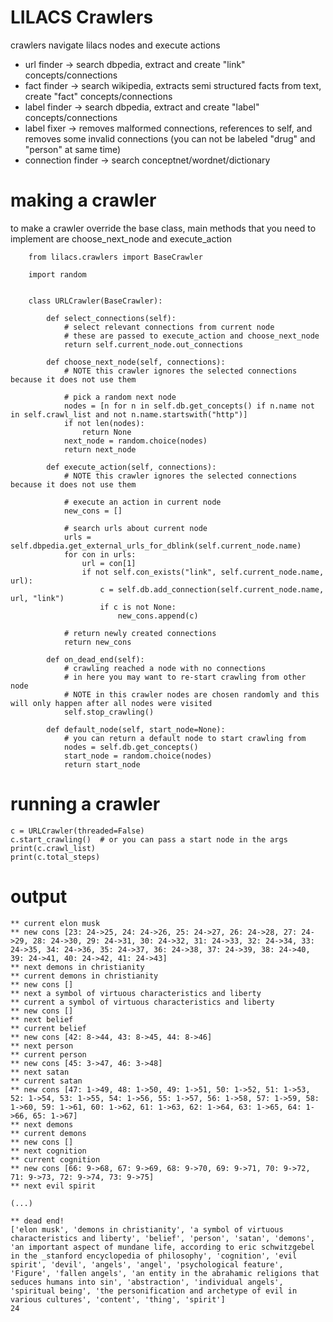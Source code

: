 # LILACS Crawlers

crawlers navigate lilacs nodes and execute actions

- url finder -> search dbpedia, extract and create "link" concepts/connections
- fact finder -> search wikipedia, extracts semi structured facts from text, create "fact" concepts/connections
- label finder -> search dbpedia, extract and create "label" concepts/connections
- label fixer -> removes malformed connections, references to self, and removes some invalid connections (you can not be labeled "drug" and "person" at same time)
- connection finder -> search conceptnet/wordnet/dictionary
# making a crawler


to make a crawler override the base class, main methods that you need to implement are choose_next_node and execute_action


        from lilacs.crawlers import BaseCrawler
        
        import random


        class URLCrawler(BaseCrawler):
        
            def select_connections(self):
                # select relevant connections from current node
                # these are passed to execute_action and choose_next_node
                return self.current_node.out_connections
        
            def choose_next_node(self, connections):
                # NOTE this crawler ignores the selected connections because it does not use them
                
                # pick a random next node
                nodes = [n for n in self.db.get_concepts() if n.name not in self.crawl_list and not n.name.startswith("http")]
                if not len(nodes):
                    return None
                next_node = random.choice(nodes)
                return next_node
        
            def execute_action(self, connections):
                # NOTE this crawler ignores the selected connections because it does not use them
                
                # execute an action in current node
                new_cons = []
                
                # search urls about current node
                urls = self.dbpedia.get_external_urls_for_dblink(self.current_node.name)
                for con in urls:
                    url = con[1]
                    if not self.con_exists("link", self.current_node.name, url):
                        c = self.db.add_connection(self.current_node.name, url, "link")
                        if c is not None:
                            new_cons.append(c)
                            
                # return newly created connections
                return new_cons
                
            def on_dead_end(self):
                # crawling reached a node with no connections
                # in here you may want to re-start crawling from other node
                # NOTE in this crawler nodes are chosen randomly and this will only happen after all nodes were visited
                self.stop_crawling()
                
            def default_node(self, start_node=None):
                # you can return a default node to start crawling from
                nodes = self.db.get_concepts()
                start_node = random.choice(nodes)
                return start_node
                
# running a crawler

    c = URLCrawler(threaded=False)
    c.start_crawling()  # or you can pass a start node in the args
    print(c.crawl_list)
    print(c.total_steps)
    

# output
    
    ** current elon musk
    ** new cons [23: 24->25, 24: 24->26, 25: 24->27, 26: 24->28, 27: 24->29, 28: 24->30, 29: 24->31, 30: 24->32, 31: 24->33, 32: 24->34, 33: 24->35, 34: 24->36, 35: 24->37, 36: 24->38, 37: 24->39, 38: 24->40, 39: 24->41, 40: 24->42, 41: 24->43]
    ** next demons in christianity
    ** current demons in christianity
    ** new cons []
    ** next a symbol of virtuous characteristics and liberty
    ** current a symbol of virtuous characteristics and liberty
    ** new cons []
    ** next belief
    ** current belief
    ** new cons [42: 8->44, 43: 8->45, 44: 8->46]
    ** next person
    ** current person
    ** new cons [45: 3->47, 46: 3->48]
    ** next satan
    ** current satan
    ** new cons [47: 1->49, 48: 1->50, 49: 1->51, 50: 1->52, 51: 1->53, 52: 1->54, 53: 1->55, 54: 1->56, 55: 1->57, 56: 1->58, 57: 1->59, 58: 1->60, 59: 1->61, 60: 1->62, 61: 1->63, 62: 1->64, 63: 1->65, 64: 1->66, 65: 1->67]
    ** next demons
    ** current demons
    ** new cons []
    ** next cognition
    ** current cognition
    ** new cons [66: 9->68, 67: 9->69, 68: 9->70, 69: 9->71, 70: 9->72, 71: 9->73, 72: 9->74, 73: 9->75]
    ** next evil spirit
    
    (...)
    
    ** dead end!
    ['elon musk', 'demons in christianity', 'a symbol of virtuous characteristics and liberty', 'belief', 'person', 'satan', 'demons', 'an important aspect of mundane life, according to eric schwitzgebel in the _stanford encyclopedia of philosophy', 'cognition', 'evil spirit', 'devil', 'angels', 'angel', 'psychological feature', 'Figure', 'fallen angels', 'an entity in the abrahamic religions that seduces humans into sin', 'abstraction', 'individual angels', 'spiritual being', 'the personification and archetype of evil in various cultures', 'content', 'thing', 'spirit']
    24